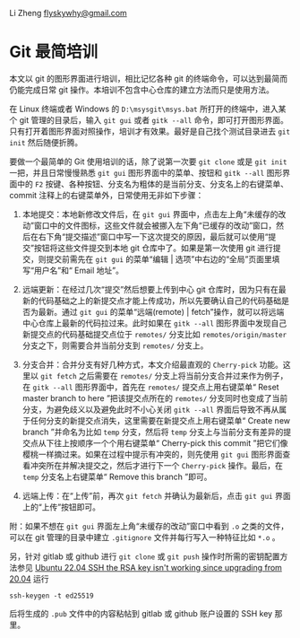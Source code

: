 Li Zheng flyskywhy@gmail.com

# Git 最简培训
本文以 git 的图形界面进行培训，相比记忆各种 git 的终端命令，可以达到最简而仍能完成日常 git 操作。本培训不包含中心仓库的建立方法而只是使用方法。

在 Linux 终端或者 Windows 的 `D:\msysgit\msys.bat` 所打开的终端中，进入某个 git 管理的目录后，输入 `git gui` 或者 `gitk --all` 命令，即可打开图形界面。只有打开着图形界面对照操作，培训才有效果。最好是自己找个测试目录进去 `git init` 然后随便折腾。

要做一个最简单的 Git 使用培训的话，除了说第一次要 `git clone` 或是 `git init` 一把，并且日常慢慢熟悉 `git gui` 图形界面中的菜单、按钮和 `gitk --all` 图形界面中的 `F2` 按键、各种按钮、分支名为粗体的是当前分支、分支名上的右键菜单、commit 注释上的右键菜单外，日常使用无非如下步骤：

1. 本地提交：本地新修改文件后，在 `git gui` 界面中，点击左上角“未缓存的改动”窗口中的文件图标，这些文件就会被挪入左下角“已缓存的改动”窗口，然后在右下角“提交描述”窗口中写一下这次提交的原因，最后就可以使用“提交”按钮将这些文件提交到本地 git 仓库中了。如果是第一次使用 git 进行提交，则提交前需先在 `git gui` 的菜单“编辑 | 选项”中右边的“全局”页面里填写“用户名”和“ Email 地址”。

2. 远端更新：在经过几次“提交”然后想要上传到中心 git 仓库时，因为只有在最新的代码基础之上的新提交点才能上传成功，所以先要确认自己的代码基础是否为最新。通过 `git gui` 的菜单“远端(remote) | fetch”操作，就可以将远端中心仓库上最新的代码拉过来。此时如果在 `gitk --all` 图形界面中发现自己新提交点的代码基础提交点位于 `remotes/` 分支比如 `remotes/origin/master` 分支之下，则需要合并当前分支到 `remotes/` 分支上。

3. 分支合并：合并分支有好几种方式，本文介绍最直观的 `Cherry-pick` 功能。这里以 `git fetch` 之后需要在 `remotes/` 分支上将当前分支合并过来作为例子，在 `gitk --all` 图形界面中，首先在 `remotes/` 提交点上用右键菜单“ Reset master branch to here ”把该提交点所在的 `remotes/` 分支同时也变成了当前分支，为避免歧义以及避免此时不小心关闭 `gitk --all` 界面后导致不再从属于任何分支的新提交点消失，这里需要在新提交点上用右键菜单“ Create new branch ”并命名为比如 `temp` 分支，然后将 `temp` 分支上与当前分支有差异的提交点从下往上按顺序一个个用右键菜单“ Cherry-pick this commit ”把它们像樱桃一样摘过来。如果在过程中提示有冲突的，则先使用 `git gui` 图形界面查看冲突所在并解决提交之，然后才进行下一个 `Cherry-pick` 操作。最后，在 `temp` 分支名上右键菜单“ Remove this branch ”即可。

4. 远端上传：在“上传”前，再次 `git fetch` 并确认为最新后，点击 `git gui` 界面上的“上传”按钮即可。

附：如果不想在 `git gui` 界面左上角“未缓存的改动”窗口中看到 `.o` 之类的文件，可以在 git 管理的目录中建立 `.gitignore` 文件并每行写入一种特征比如 `*.o` 。

另，针对 gitlab 或 github 进行 `git clone` 或 `git push` 操作时所需的密钥配置方法参见 [Ubuntu 22.04 SSH the RSA key isn't working since upgrading from 20.04](https://askubuntu.com/questions/1409105/ubuntu-22-04-ssh-the-rsa-key-isnt-working-since-upgrading-from-20-04) 运行

    ssh-keygen -t ed25519

后将生成的 `.pub` 文件中的内容粘帖到 gitlab 或 github 账户设置的 SSH key 那里。
